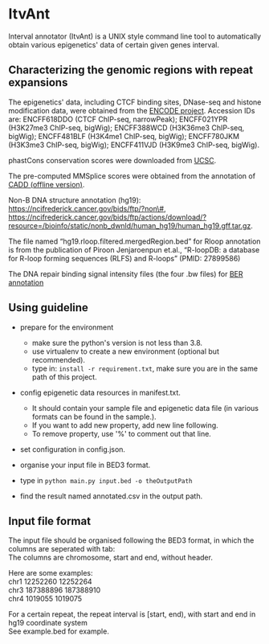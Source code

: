 # ItvAnt
Interval annotator (ItvAnt) is a UNIX style command line tool to automatically obtain various epigenetics' data of
certain given genes interval.

## Characterizing the genomic regions with repeat expansions
The epigenetics' data, including CTCF binding sites, DNase-seq and histone modification data, were obtained from the [ENCODE project](https://www.encodeproject.org/). Accession IDs are: ENCFF618DDO (CTCF ChIP-seq, narrowPeak); ENCFF021YPR (H3K27me3 ChIP-seq, bigWig); ENCFF388WCD (H3K36me3 ChIP-seq, bigWig); ENCFF481BLF (H3K4me1 ChIP-seq, bigWig); ENCFF780JKM (H3K3me3 ChIP-seq, bigWig); ENCFF411VJD (H3K9me3 ChIP-seq, bigWig).

phastCons conservation scores were downloaded from [UCSC](https://hgdownload.cse.ucsc.edu/goldenpath/hg19/phastCons100way/hg19.100way.phastCons.bw).

The pre-computed MMSplice scores were obtained from the annotation of [CADD (offline version)](https://cadd.gs.washington.edu/download).

Non-B DNA structure annotation (hg19): https://ncifrederick.cancer.gov/bids/ftp/?non\#, https://ncifrederick.cancer.gov/bids/ftp/actions/download/?resource=/bioinfo/static/nonb_dwnld/human_hg19/human_hg19.gff.tar.gz.

The file named “hg19.rloop.filtered.mergedRegion.bed” for Rloop annotation is from the publication of Piroon Jenjaroenpun et.al., “R-loopDB: a database for R-loop forming sequences (RLFS) and R-loops” (PMID: 27899586)

The DNA repair binding signal intensity files (the four .bw files) for [BER annotation](https://de.cyverse.org/data/ds/iplant/home/abacolla/bigwig?selectedOrder=asc&selectedOrderBy=name&selectedPage=0&selectedRowsPerPage=100)


## Using guideline
* prepare for the environment
    * make sure the python's version is not less than 3.8. 
    * use virtualenv to create a new environment (optional but recommended).
    * type in: `install -r requirement.txt`, make sure you are in the same path of this project.

* config epigenetic data resources in manifest.txt.
    * It should contain your sample file and epigenetic data file (in various formats can be found in the sample.).
    * If you want to add new property, add new line following.
    * To remove property, use '%' to comment out that line.

* set configuration in config.json.
* organise your input file in BED3 format.
* type in `python main.py input.bed -o theOutputPath`
* find the result named annotated.csv in the output path.

## Input file format
The input file should be organised following the BED3 format, in which the columns are seperated with tab:<br>
The columns are chromosome, start and end, without header.

Here are some examples:<br>
chr1 12252260 12252264<br>
chr3 187388896 187388910<br>
chr4 1019055 1019075<br>

For a certain repeat, the repeat interval is [start, end), with start and end in hg19 coordinate system<br>
See example.bed for example.